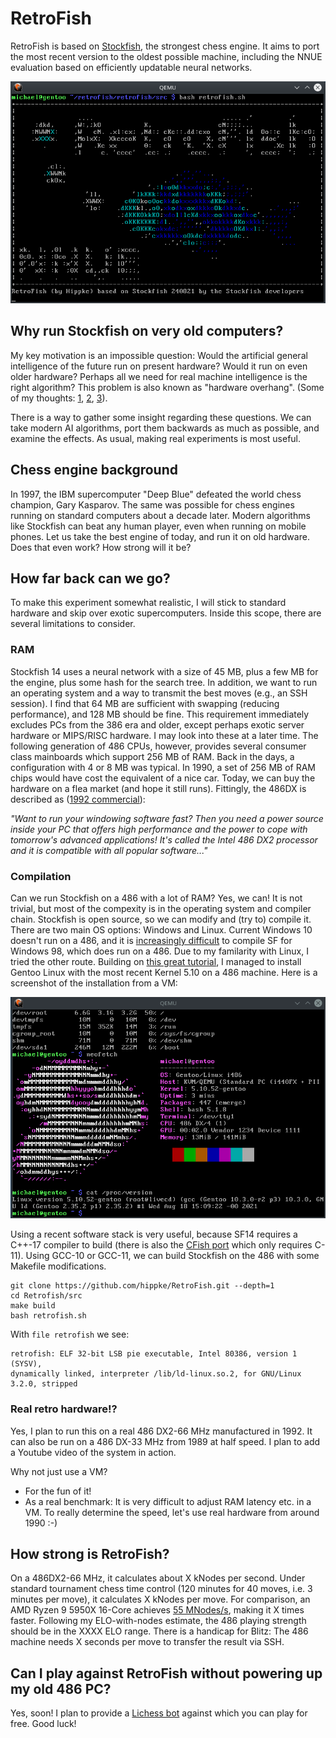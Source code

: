 # RetroFish

RetroFish is based on [Stockfish](https://stockfishchess.org), the strongest chess engine. It aims to port the most recent version to the oldest possible machine, including the NNUE evaluation based on efficiently updatable neural networks.

![image](https://raw.githubusercontent.com/hippke/RetroFish/master/docs/logo.png)

## Why run Stockfish on very old computers?
My key motivation is an impossible question: Would the artificial general intelligence of the future run on present hardware? Would it run on even older hardware? Perhaps all we need for real machine intelligence is the right algorithm? This problem is also known as "hardware overhang". (Some of my thoughts: [1](https://www.lesswrong.com/posts/75dnjiD8kv2khe9eQ/measuring-hardware-overhang), [2](https://www.lesswrong.com/posts/75dnjiD8kv2khe9eQ/measuring-hardware-overhang), [3](https://www.lesswrong.com/posts/J6gktpSgYoyq5q3Au/benchmarking-an-old-chess-engine-on-new-hardware)).

There is a way to gather some insight regarding these questions. We can take modern AI algorithms, port them backwards as much as possible, and examine the effects. As usual, making real experiments is most useful. 

## Chess engine background

In 1997, the IBM supercomputer "Deep Blue" defeated the world chess champion, Gary Kasparov. The same was possible for chess engines running on standard computers about a decade later. Modern algorithms like Stockfish can beat any human player, even when running on mobile phones. Let us take the best engine of today, and run it on old hardware. Does that even work? How strong will it be?

## How far back can we go?
To make this experiment somewhat realistic, I will stick to standard hardware and skip over exotic supercomputers. Inside this scope, there are several limitations to consider. 

### RAM
Stockfish 14 uses a neural network with a size of 45 MB, plus a few MB for the engine, plus some hash for the search tree. In addition, we want to run an operating system and a way to transmit the best moves (e.g., an SSH session). I find that 64 MB are sufficient with swapping (reducing performance), and 128 MB should be fine. This requirement immediately excludes PCs from the 386 era and older, except perhaps exotic server hardware or MIPS/RISC hardware. I may look into these at a later time. The following generation of 486 CPUs, however, provides several consumer class mainboards which support 256 MB of RAM. Back in the days, a configuration with 4 or 8 MB was typical. In 1990, a set of 256 MB of RAM chips would have cost the equivalent of a nice car. Today, we can buy the hardware on a flea market (and hope it still runs). Fittingly, the 486DX is described as ([1992 commercial](https://www.youtube.com/watch?v=d77dTqrMAPw)):

*"Want to run your windowing software fast? Then you need a power source inside your PC that offers high performance and the power to cope with _tomorrow's advanced applications_! It's called the Intel 486 DX2 processor and it is compatible with all popular software..."*


### Compilation
Can we run Stockfish on a 486 with a lot of RAM? Yes, we can! It is not trivial, but most of the compexity is in the operating system and compiler chain. Stockfish is open source, so we can modify and (try to) compile it. There are two main OS options: Windows and Linux. Current Windows 10 doesn't run on a 486, and it is [increasingly difficult](https://fanael.github.io/stockfish-on-windows-98.html) to compile SF for Windows 98, which does run on a 486. Due to my familarity with Linux, I tried the other route. Building on [this great tutorial](https://github.com/yeokm1/gentoo-on-486), I managed to install Gentoo Linux with the most recent Kernel 5.10 on a 486 machine. Here is a screenshot of the installation from a VM:

![image](https://raw.githubusercontent.com/hippke/RetroFish/master/docs/qemu.png)

Using a recent software stack is very useful, because SF14 requires a C++-17 compiler to build (there is also the [CFish port](https://github.com/syzygy1/Cfish) which only requires C-11). Using GCC-10 or GCC-11, we can build Stockfish on the 486 with some Makefile modifications.

```
git clone https://github.com/hippke/RetroFish.git --depth=1
cd Retrofish/src
make build
bash retrofish.sh
```

With `file retrofish` we see:

```
retrofish: ELF 32-bit LSB pie executable, Intel 80386, version 1 (SYSV), 
dynamically linked, interpreter /lib/ld-linux.so.2, for GNU/Linux 3.2.0, stripped
```


### Real retro hardware!?
Yes, I plan to run this on a real 486 DX2-66 MHz manufactured in 1992. It can also be run on a 486 DX-33 MHz from 1989 at half speed. I plan to add a Youtube video of the system in action. 

Why not just use a VM?
- For the fun of it!
- As a real benchmark: It is very difficult to adjust RAM latency etc. in a VM. To really determine the speed, let's use real hardware from around 1990 :-)


## How strong is RetroFish?
On a 486DX2-66 MHz, it calculates about X kNodes per second. Under standard tournament chess time control (120 minutes for 40 moves, i.e. 3 minutes per move), it calculates X kNodes per move. For comparison, an AMD Ryzen 9 5950X 16-Core achieves [55 MNodes/s](https://openbenchmarking.org/test/pts/stockfish-1.0.0), making it X times faster. 
Following my ELO-with-nodes estimate, the 486 playing strength should be in the XXXX ELO range. There is a handicap for Blitz: The 486 machine needs X seconds per move to transfer the result via SSH.

## Can I play against RetroFish without powering up my old 486 PC?

Yes, soon! I plan to provide a [Lichess bot](https://lichess.org/player/bots) against which you can play for free. Good luck!

